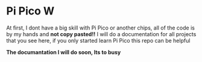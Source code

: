 # Pi Pico W
At first, I dont have a big skill with Pi Pico or another chips, all of the code is by my hands and **not copy pasted!!**
I will do a documentation for all projects that you see here, if you only started learn Pi Pico this repo can be helpful

**The documantation I will do soon, Its to busy**
